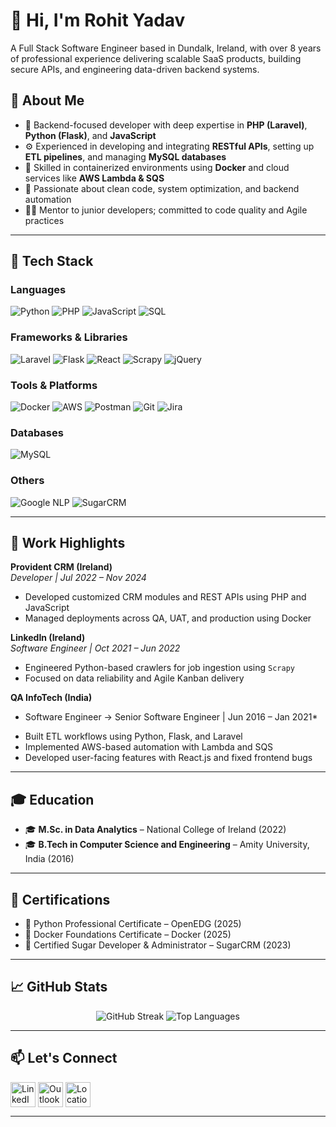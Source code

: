 # 👋 Hi, I'm Rohit Yadav

A Full Stack Software Engineer based in Dundalk, Ireland, with over 8 years of professional experience delivering scalable SaaS products, building secure APIs, and engineering data-driven backend systems.


## 💼 About Me

- 🔧 Backend-focused developer with deep expertise in **PHP (Laravel)**, **Python (Flask)**, and **JavaScript**
- ⚙️ Experienced in developing and integrating **RESTful APIs**, setting up **ETL pipelines**, and managing **MySQL databases**
- 🐳 Skilled in containerized environments using **Docker** and cloud services like **AWS Lambda & SQS**
- 🧠 Passionate about clean code, system optimization, and backend automation
- 🧑‍🏫 Mentor to junior developers; committed to code quality and Agile practices

---

## 🧰 Tech Stack

### Languages
![Python](https://img.shields.io/badge/Python-3776AB?style=for-the-badge&logo=python&logoColor=white)
![PHP](https://img.shields.io/badge/PHP-777BB4?style=for-the-badge&logo=php&logoColor=white)
![JavaScript](https://img.shields.io/badge/JavaScript-F7DF1E?style=for-the-badge&logo=javascript&logoColor=black)
![SQL](https://img.shields.io/badge/SQL-4479A1?style=for-the-badge&logo=postgresql&logoColor=white)

### Frameworks & Libraries
![Laravel](https://img.shields.io/badge/Laravel-F9322C?style=for-the-badge&logo=laravel&logoColor=white)
![Flask](https://img.shields.io/badge/Flask-000000?style=for-the-badge&logo=flask&logoColor=white)
![React](https://img.shields.io/badge/React-20232A?style=for-the-badge&logo=react&logoColor=61DAFB)
![Scrapy](https://img.shields.io/badge/Scrapy-EE6B2F?style=for-the-badge&logo=scrapy&logoColor=white)
![jQuery](https://img.shields.io/badge/jQuery-0769AD?style=for-the-badge&logo=jquery&logoColor=white)

### Tools & Platforms
![Docker](https://img.shields.io/badge/Docker-2496ED?style=for-the-badge&logo=docker&logoColor=white)
![AWS](https://img.shields.io/badge/AWS-232F3E?style=for-the-badge&logo=amazonaws&logoColor=white)
![Postman](https://img.shields.io/badge/Postman-FF6C37?style=for-the-badge&logo=postman&logoColor=white)
![Git](https://img.shields.io/badge/Git-F05032?style=for-the-badge&logo=git&logoColor=white)
![Jira](https://img.shields.io/badge/Jira-0052CC?style=for-the-badge&logo=jira&logoColor=white)

### Databases
![MySQL](https://img.shields.io/badge/MySQL-4479A1?style=for-the-badge&logo=mysql&logoColor=white)

### Others
![Google NLP](https://img.shields.io/badge/Google%20NLP-4285F4?style=for-the-badge&logo=google&logoColor=white)
![SugarCRM](https://img.shields.io/badge/SugarCRM-E61718?style=for-the-badge&logoColor=white)


---

## 🏢 Work Highlights

**Provident CRM (Ireland)**  
*Developer | Jul 2022 – Nov 2024*  
- Developed customized CRM modules and REST APIs using PHP and JavaScript  
- Managed deployments across QA, UAT, and production using Docker

**LinkedIn (Ireland)**  
*Software Engineer | Oct 2021 – Jun 2022*  
- Engineered Python-based crawlers for job ingestion using `Scrapy`  
- Focused on data reliability and Agile Kanban delivery

**QA InfoTech (India)**  
* Software Engineer → Senior Software Engineer | Jun 2016 – Jan 2021*  
- Built ETL workflows using Python, Flask, and Laravel  
- Implemented AWS-based automation with Lambda and SQS  
- Developed user-facing features with React.js and fixed frontend bugs

---

## 🎓 Education

- 🎓 **M.Sc. in Data Analytics** – National College of Ireland (2022)  
- 🎓 **B.Tech in Computer Science and Engineering** – Amity University, India (2016)

---

## 🏅 Certifications

- 🐍 Python Professional Certificate – OpenEDG (2025)  
- 🐳 Docker Foundations Certificate – Docker (2025)  
- 🧃 Certified Sugar Developer & Administrator – SugarCRM (2023)

---

## 📈 GitHub Stats

<p align="center">
  <img src="https://github-readme-streak-stats.herokuapp.com?user=yrohit1295&theme=tokyonight&hide_border=true" alt="GitHub Streak" />
  <img src="https://github-readme-stats.vercel.app/api/top-langs/?username=yrohit1295&layout=compact&theme=tokyonight&hide_border=true" alt="Top Languages"/>
</p>

---

## 📫 Let's Connect

<p align="left">
  <a href="https://www.linkedin.com/in/yrohit1295" target="_blank"><img src="https://img.icons8.com/color/48/000000/linkedin.png" alt="LinkedIn" width="40" height="40" style="vertical-align:middle;"></a>
  <a href="mailto:yrohit12@outlook.com" target="_blank"><img src="https://img.icons8.com/color/48/microsoft-outlook-2019.png" alt="Outlook Email" width="40" height="40" style="vertical-align:middle;"></a>
  <a href="https://www.google.com/maps/place/Dundalk,+Ireland" target="_blank"><img src="https://img.icons8.com/color/48/000000/marker.png" alt="Location" width="40" height="40" style="vertical-align:middle;"></a>
</p>

---
